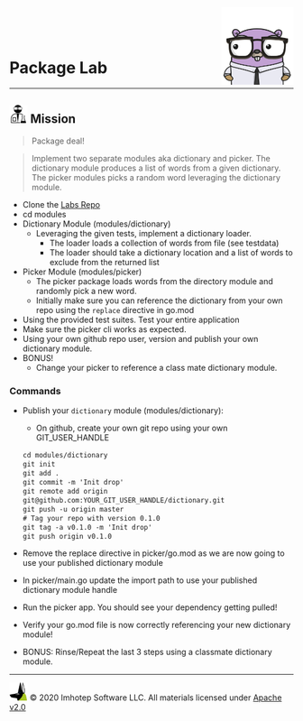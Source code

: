 <img src="../assets/gophernand.png" align="right" width="128" height="auto"/>

<br/>
<br/>
<br/>

# Package Lab

---
## <img src="../assets/lab.png" width="auto" height="32"/> Mission

> Package deal!

> Implement two separate modules aka dictionary and picker. The dictionary module produces a list of words from a given dictionary. The picker modules picks a random word leveraging the dictionary module.

* Clone the [Labs Repo](https://github.com/gopherland/labs2)
* cd modules
* Dictionary Module (modules/dictionary)
  * Leveraging the given tests, implement a dictionary loader.
    * The loader loads a collection of words from file (see testdata)
    * The loader should take a dictionary location and a list of words to exclude from the returned list
* Picker Module (modules/picker)
  * The picker package loads words from the directory module and randomly pick a new word.
  * Initially make sure you can reference the dictionary from your own repo using the `replace` directive in go.mod
* Using the provided test suites. Test your entire application
* Make sure the picker cli works as expected.
* Using your own github repo user, version and publish your own dictionary module.
* BONUS!
  * Change your picker to reference a class mate dictionary module.

### Commands

* Publish your `dictionary` module (modules/dictionary):
  * On github, create your own git repo using your own GIT_USER_HANDLE

  ```shell
  cd modules/dictionary
  git init
  git add .
  git commit -m 'Init drop'
  git remote add origin git@github.com:YOUR_GIT_USER_HANDLE/dictionary.git
  git push -u origin master
  # Tag your repo with version 0.1.0
  git tag -a v0.1.0 -m 'Init drop'
  git push origin v0.1.0
  ```

* Remove the replace directive in picker/go.mod as we are now going to use your published
  dictionary module
* In picker/main.go update the import path to use your published dictionary module handle
* Run the picker app. You should see your dependency getting pulled!
* Verify your go.mod file is now correctly referencing your new dictionary module!
* BONUS: Rinse/Repeat the last 3 steps using a classmate dictionary module.

---
<img src="../assets/imhotep_logo.png" width="32" height="auto"/> © 2020 Imhotep Software LLC.
All materials licensed under [Apache v2.0](http://www.apache.org/licenses/LICENSE-2.0)